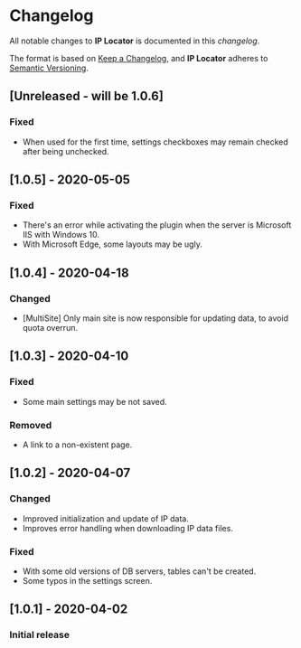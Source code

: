 # Changelog
All notable changes to **IP Locator** is documented in this *changelog*.

The format is based on [Keep a Changelog](https://keepachangelog.com/en/1.0.0/), and **IP Locator** adheres to [Semantic Versioning](https://semver.org/spec/v2.0.0.html).

## [Unreleased - will be 1.0.6]
### Fixed
- When used for the first time, settings checkboxes may remain checked after being unchecked.

## [1.0.5] - 2020-05-05
### Fixed
- There's an error while activating the plugin when the server is Microsoft IIS with Windows 10.
- With Microsoft Edge, some layouts may be ugly.

## [1.0.4] - 2020-04-18
### Changed
- [MultiSite] Only main site is now responsible for updating data, to avoid quota overrun.

## [1.0.3] - 2020-04-10
### Fixed
- Some main settings may be not saved.
### Removed
- A link to a non-existent page.

## [1.0.2] - 2020-04-07
### Changed
- Improved initialization and update of IP data.
- Improves error handling when downloading IP data files.
### Fixed
- With some old versions of DB servers, tables can't be created.
- Some typos in the settings screen.

## [1.0.1] - 2020-04-02
### Initial release
